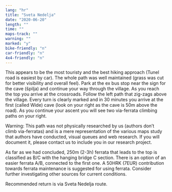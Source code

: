 ```yaml
---
lang: "hr"
title: "Sveta Nedelja"
date: "2020-06-20"
length: ""
time: ""
maps-track: ""
warning: ""
marked: "y"
bike-friendly: "n"
car-friendly: "n"
4x4-friendly: "n"
---
```


This appears to be the most touristy and the best hiking approach (Tunel road is easiest by car). The whole path was well maintained (grass was cut for better visibility and overall feel). Park at the ex bus stop near the sign for the cave (špilja) and continue your way through the village. As you reach the top you arrive at the crossroads. Follow the left path that zig-zags above the village. Every turn is clearly marked and in 30 minutes you arrive at the first (called Wide) cave (look on your right as the cave is 50m above the road). As you continue your ascent you will see two via-ferrata climbing paths on your right. 

Warning: This path was not physically researched by us (authors don’t climb via-ferratas) and is a mere representation of the various maps study that authors have conducted, visual queues and web research. If you will document it, please contact us to include you in our research project.

As far as we had concluded, 250m (2-3h) ferrata that leads to the top is classified as B/C with the hanging bridge C section. There is an option of an easier ferrata A/B, connected to the first one. A 50HRK (7EUR) contribution towards ferrata maintenance is suggested for using ferrata. Consider further investigating other sources for current conditions.

Recommended return is via Sveta Nedelja route.

